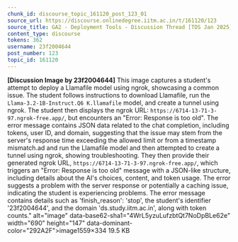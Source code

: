 ```yaml
---
chunk_id: discourse_topic_161120_post_123_01
source_url: https://discourse.onlinedegree.iitm.ac.in/t/161120/123
source_title: GA2 - Deployment Tools - Discussion Thread [TDS Jan 2025]
content_type: discourse
tokens: 362
username: 23f2004644
post_number: 123
topic_id: 161120
---
```


**[Discussion Image by 23f2004644]** This image captures a student's attempt to deploy a Llamafile model using ngrok, showcasing a common issue. The student follows instructions to download Llamafile, run the `Llama-3.2-1B-Instruct.Q6 K.llamafile` model, and create a tunnel using ngrok. The student then displays the ngrok URL: `https://6714-13-71-3-97.ngrok-free.app/`, but encounters an "Error: Response is too old". The error message contains JSON data related to the chat completion, including tokens, user ID, and domain, suggesting that the issue may stem from the server's response time exceeding the allowed limit or from a timestamp mismatch.ad and run the Llamafile model and then attempted to create a tunnel using ngrok, showing troubleshooting. They then provide their generated ngrok URL, `https://6714-13-71-3-97.ngrok-free.app/`, which triggers an "Error: Response is too old" message with a JSON-like structure, including details about the AI's choices, content, and token usage. The error suggests a problem with the server response or potentially a caching issue, indicating the student is experiencing problems. The error message contains details such as 'finish_reason': 'stop', the student's identifier '23f2004644', and the domain 'ds.study.iitm.ac.in', along with token counts." alt="image" data-base62-sha1="4WrL5yzuLufzbtQt7NoDpBLe62e" width="690" height="147" data-dominant-color="292A2F">image1559×334 19.5 KB
